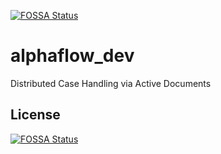 [![FOSSA Status](https://app.fossa.io/api/projects/git%2Bgithub.com%2Fcpnatwork%2Falphaflow_dev.svg?type=shield)](https://app.fossa.io/projects/git%2Bgithub.com%2Fcpnatwork%2Falphaflow_dev?ref=badge_shield)

alphaflow_dev
=============

Distributed Case Handling via Active Documents

## License
[![FOSSA Status](https://app.fossa.io/api/projects/git%2Bgithub.com%2Fcpnatwork%2Falphaflow_dev.svg?type=large)](https://app.fossa.io/projects/git%2Bgithub.com%2Fcpnatwork%2Falphaflow_dev?ref=badge_large)